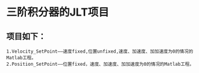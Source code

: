 三阶积分器的JLT项目
====
项目如下：
------- 
    1.Velocity_SetPoint——速度fixed,位置unfixed,速度、加速度、加加速度为0的情况的Matlab工程。
    2.Position_SetPoint——位置fixed，速度、加速度、加加速度为0的情况的Matlab工程。

